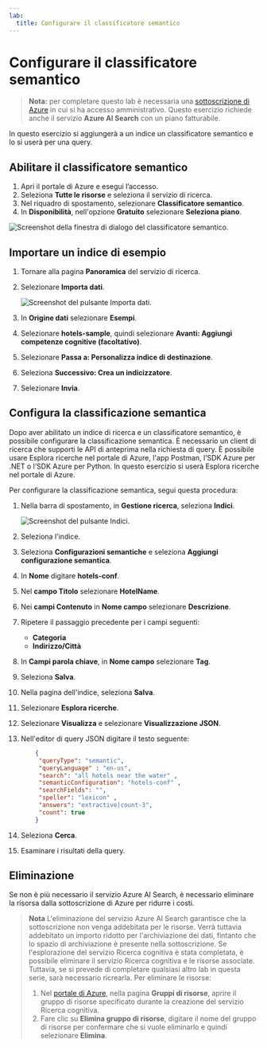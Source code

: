 ```yaml
---
lab:
  title: Configurare il classificatore semantico
---
```


# Configurare il classificatore semantico

> **Nota:** per completare questo lab è necessaria una [sottoscrizione di Azure](https://azure.microsoft.com/free?azure-portal=true) in cui si ha accesso amministrativo. Questo esercizio richiede anche il servizio **Azure AI Search** con un piano fatturabile.

In questo esercizio si aggiungerà a un indice un classificatore semantico e lo si userà per una query.

## Abilitare il classificatore semantico

1. Apri il portale di Azure e esegui l’accesso.
1. Seleziona **Tutte le risorse** e seleziona il servizio di ricerca.
1. Nel riquadro di spostamento, selezionare **Classificatore semantico**.
1. In **Disponibilità**, nell'opzione **Gratuito** selezionare **Seleziona piano**.

![Screenshot della finestra di dialogo del classificatore semantico.](../media/semantic-search/semanticsearch.png)

## Importare un indice di esempio

1. Tornare alla pagina **Panoramica** del servizio di ricerca.
1. Selezionare **Importa dati**.

    ![Screenshot del pulsante Importa dati.](../media/semantic-search/importdata.png)

1. In **Origine dati** selezionare **Esempi**.
1. Selezionare **hotels-sample**, quindi selezionare **Avanti: Aggiungi competenze cognitive (facoltativo)**.
1. Selezionare **Passa a: Personalizza indice di destinazione**.
1. Seleziona **Successivo: Crea un indicizzatore**.
1. Selezionare **Invia**.

## Configura la classificazione semantica

Dopo aver abilitato un indice di ricerca e un classificatore semantico, è possibile configurare la classificazione semantica. È necessario un client di ricerca che supporti le API di anteprima nella richiesta di query. È possibile usare Esplora ricerche nel portale di Azure, l'app Postman, l’SDK Azure per .NET o l’SDK Azure per Python. In questo esercizio si userà Esplora ricerche nel portale di Azure.

Per configurare la classificazione semantica, segui questa procedura:

1. Nella barra di spostamento, in **Gestione ricerca**, seleziona **Indici**.

    ![Screenshot del pulsante Indici.](../media/semantic-search/indexes.png)

1. Seleziona l'indice.
1. Seleziona **Configurazioni semantiche** e seleziona **Aggiungi configurazione semantica**.
1. In **Nome** digitare **hotels-conf**.
1. Nel **campo Titolo** selezionare **HotelName**.
1. Nei **campi Contenuto** in **Nome campo** selezionare **Descrizione**.
1. Ripetere il passaggio precedente per i campi seguenti:
    - **Categoria**
    - **Indirizzo/Città**
1. In **Campi parola chiave**, in **Nome campo** selezionare **Tag**.
1. Seleziona **Salva**.
1. Nella pagina dell'indice, seleziona **Salva**.
1. Selezionare **Esplora ricerche**.
1. Selezionare **Visualizza** e selezionare **Visualizzazione JSON**.
1. Nell'editor di query JSON digitare il testo seguente:

    ```json
        {
         "queryType": "semantic",
         "queryLanguage" : "en-us",
         "search": "all hotels near the water" , 
         "semanticConfiguration": "hotels-conf" , 
         "searchFields": "",
         "speller": "lexicon" , 
         "answers": "extractive|count-3",
         "count": true
        }
    ```

1. Seleziona **Cerca**.
1. Esaminare i risultati della query.

## Eliminazione

Se non è più necessario il servizio Azure AI Search, è necessario eliminare la risorsa dalla sottoscrizione di Azure per ridurre i costi.

>**Nota** L'eliminazione del servizio Azure AI Search garantisce che la sottoscrizione non venga addebitata per le risorse. Verrà tuttavia addebitato un importo ridotto per l'archiviazione dei dati, fintanto che lo spazio di archiviazione è presente nella sottoscrizione. Se l'esplorazione del servizio Ricerca cognitiva è stata completata, è possibile eliminare il servizio Ricerca cognitiva e le risorse associate. Tuttavia, se si prevede di completare qualsiasi altro lab in questa serie, sarà necessario ricrearla.
> Per eliminare le risorse:
> 1. Nel [portale di Azure](https://portal.azure.com?azure-portal=true ), nella pagina **Gruppi di risorse**, aprire il gruppo di risorse specificato durante la creazione del servizio Ricerca cognitiva.
> 1. Fare clic su **Elimina gruppo di risorse**, digitare il nome del gruppo di risorse per confermare che si vuole eliminarlo e quindi selezionare **Elimina**.
